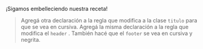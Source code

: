 ¡Sigamos embelleciendo nuestra receta! 

> Agregá otra declaración a la regla que modifica a la clase `titulo` para que se vea en cursiva. Agregá la misma declaración a la regla que modifica el `header` . También hacé que el `footer` se vea en cursiva y negrita.